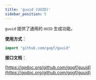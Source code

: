 ```yaml
---
title: 'guuid (UUID)'
sidebar_position: 5
---
```


`guuid` 提供了通用的 `UUID` 生成功能。

**使用方式**：

```  go
import "github.com/gogf/guuid"

```

**接口文档**：

[https://godoc.org/github.com/gogf/guuid](https://godoc.org/github.com/gogf/guuid)